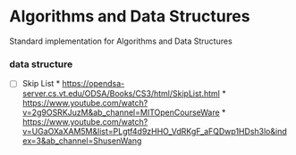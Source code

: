 # Algorithms and Data Structures
Standard implementation for Algorithms and Data Structures


### data structure
- [ ] Skip List
       * https://opendsa-server.cs.vt.edu/ODSA/Books/CS3/html/SkipList.html
       * https://www.youtube.com/watch?v=2g9OSRKJuzM&ab_channel=MITOpenCourseWare
       * https://www.youtube.com/watch?v=UGaOXaXAM5M&list=PLgtf4d9zHHO_VdRKgF_aFQDwp1HDsh3lo&index=3&ab_channel=ShusenWang  
